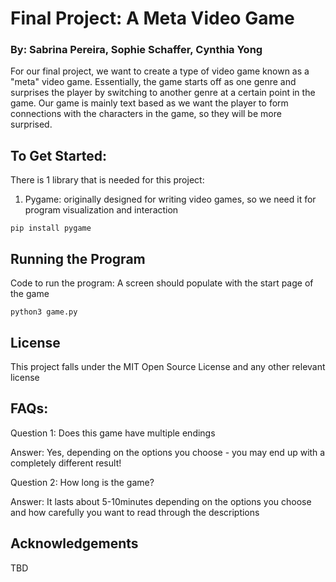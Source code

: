 
# Final Project: A Meta Video Game
### By: Sabrina Pereira, Sophie Schaffer, Cynthia Yong

For our final project, we want to create a type of video game known as a "meta" video game. Essentially, the game starts off as one genre and surprises the player by switching to another genre at a certain point in the game. Our game is mainly text based as we want the player to form connections with the characters in the game, so they will be more surprised.

## To Get Started:
There is 1 library that is needed for this project:

1. Pygame: originally designed for writing video games, so we need it for program visualization and interaction
```
pip install pygame
```

## Running the Program
Code to run the program: A screen should populate with the start page of the game

```
python3 game.py
```

## License

This project falls under the MIT Open Source License and any other relevant license

## FAQs:

Question 1: Does this game have multiple endings

Answer: Yes, depending on the options you choose - you may end up with a completely different result!

Question 2: How long is the game?

Answer: It lasts about 5-10minutes depending on the options you choose and how carefully you want to read through the descriptions

## Acknowledgements

TBD
